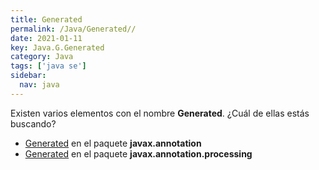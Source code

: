 ```yaml
---
title: Generated
permalink: /Java/Generated//
date: 2021-01-11
key: Java.G.Generated
category: Java
tags: ['java se']
sidebar: 
  nav: java
---
```


Existen varios elementos con el nombre **Generated**. ¿Cuál de ellas estás buscando?
<ul>
<li><a href="/Java/Generated-javax-annotation/">Generated</a> en el paquete <strong>javax.annotation</strong></li>
<li><a href="/Java/Generated-javax-annotation-processing/">Generated</a> en el paquete <strong>javax.annotation.processing</strong></li>
<ul>
